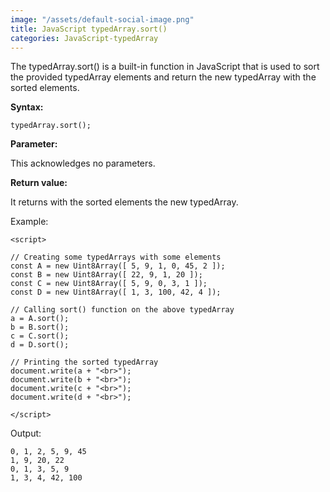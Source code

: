 ```yaml
---
image: "/assets/default-social-image.png"
title: JavaScript typedArray.sort()
categories: JavaScript-typedArray
---
```


The typedArray.sort() is a built-in function in JavaScript that is used to sort the provided typedArray elements and return the new typedArray with the sorted elements.

**Syntax:**

`typedArray.sort();`

**Parameter:**

This acknowledges no parameters.

**Return value:**

It returns with the sorted elements the new typedArray.

Example:

```
<script> 
  
// Creating some typedArrays with some elements 
const A = new Uint8Array([ 5, 9, 1, 0, 45, 2 ]); 
const B = new Uint8Array([ 22, 9, 1, 20 ]); 
const C = new Uint8Array([ 5, 9, 0, 3, 1 ]); 
const D = new Uint8Array([ 1, 3, 100, 42, 4 ]); 
  
// Calling sort() function on the above typedArray 
a = A.sort(); 
b = B.sort(); 
c = C.sort(); 
d = D.sort(); 
  
// Printing the sorted typedArray 
document.write(a + "<br>"); 
document.write(b + "<br>"); 
document.write(c + "<br>"); 
document.write(d + "<br>"); 
  
</script> 
```

Output:

```
0, 1, 2, 5, 9, 45
1, 9, 20, 22
0, 1, 3, 5, 9
1, 3, 4, 42, 100
```